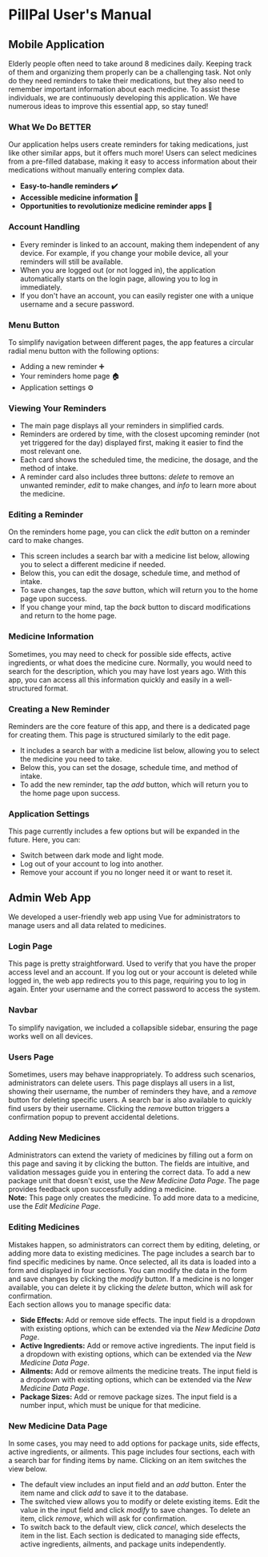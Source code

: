 # PillPal User's Manual

## Mobile Application
Elderly people often need to take around 8 medicines daily. Keeping track of them and organizing them properly can be a challenging task. Not only do they need reminders to take their medications, but they also need to remember important information about each medicine. To assist these individuals, we are continuously developing this application. We have numerous ideas to improve this essential app, so stay tuned!

### What We Do BETTER
Our application helps users create reminders for taking medications, just like other similar apps, but it offers much more! Users can select medicines from a pre-filled database, making it easy to access information about their medications without manually entering complex data.
- **Easy-to-handle reminders ✔️**
- **Accessible medicine information 💊**
- **Opportunities to revolutionize medicine reminder apps 🚀**

### Account Handling
- Every reminder is linked to an account, making them independent of any device. For example, if you change your mobile device, all your reminders will still be available.
- When you are logged out (or not logged in), the application automatically starts on the login page, allowing you to log in immediately.
- If you don't have an account, you can easily register one with a unique username and a secure password.

### Menu Button
To simplify navigation between different pages, the app features a circular radial menu button with the following options:
- Adding a new reminder ➕
- Your reminders home page 🏠
- Application settings ⚙️

### Viewing Your Reminders
- The main page displays all your reminders in simplified cards.
- Reminders are ordered by time, with the closest upcoming reminder (not yet triggered for the day) displayed first, making it easier to find the most relevant one.
- Each card shows the scheduled time, the medicine, the dosage, and the method of intake.
- A reminder card also includes three buttons: *delete* to remove an unwanted reminder, *edit* to make changes, and *info* to learn more about the medicine.

### Editing a Reminder
On the reminders home page, you can click the *edit* button on a reminder card to make changes.
- This screen includes a search bar with a medicine list below, allowing you to select a different medicine if needed.
- Below this, you can edit the dosage, schedule time, and method of intake.
- To save changes, tap the *save* button, which will return you to the home page upon success.
- If you change your mind, tap the *back* button to discard modifications and return to the home page.

### Medicine Information
Sometimes, you may need to check for possible side effects, active ingredients, or what does the medicine cure. Normally, you would need to search for the description, which you may have lost years ago. With this app, you can access all this information quickly and easily in a well-structured format.

### Creating a New Reminder
Reminders are the core feature of this app, and there is a dedicated page for creating them. This page is structured similarly to the edit page.
- It includes a search bar with a medicine list below, allowing you to select the medicine you need to take.
- Below this, you can set the dosage, schedule time, and method of intake.
- To add the new reminder, tap the *add* button, which will return you to the home page upon success.

### Application Settings
This page currently includes a few options but will be expanded in the future. Here, you can:
- Switch between dark mode and light mode.
- Log out of your account to log into another.
- Remove your account if you no longer need it or want to reset it.

## Admin Web App

We developed a user-friendly web app using Vue for administrators to manage users and all data related to medicines.

### Login Page
This page is pretty straightforward. Used to verify that you have the proper access level and an account. If you log out or your account is deleted while logged in, the web app redirects you to this page, requiring you to log in again. Enter your username and the correct password to access the system.

### Navbar
To simplify navigation, we included a collapsible sidebar, ensuring the page works well on all devices.

### Users Page
Sometimes, users may behave inappropriately. To address such scenarios, administrators can delete users. This page displays all users in a list, showing their username, the number of reminders they have, and a *remove* button for deleting specific users. A search bar is also available to quickly find users by their username. Clicking the *remove* button triggers a confirmation popup to prevent accidental deletions.

### Adding New Medicines
Administrators can extend the variety of medicines by filling out a form on this page and saving it by clicking the button. The fields are intuitive, and validation messages guide you in entering the correct data. To add a new package unit that doesn't exist, use the *New Medicine Data Page*. The page provides feedback upon successfully adding a medicine.  
**Note:** This page only creates the medicine. To add more data to a medicine, use the *Edit Medicine Page*.

### Editing Medicines
Mistakes happen, so administrators can correct them by editing, deleting, or adding more data to existing medicines. The page includes a search bar to find specific medicines by name. Once selected, all its data is loaded into a form and displayed in four sections. You can modify the data in the form and save changes by clicking the *modify* button. If a medicine is no longer available, you can delete it by clicking the *delete* button, which will ask for confirmation.  
Each section allows you to manage specific data:
- **Side Effects:** Add or remove side effects. The input field is a dropdown with existing options, which can be extended via the *New Medicine Data Page*.
- **Active Ingredients:** Add or remove active ingredients. The input field is a dropdown with existing options, which can be extended via the *New Medicine Data Page*.
- **Ailments:** Add or remove ailments the medicine treats. The input field is a dropdown with existing options, which can be extended via the *New Medicine Data Page*.
- **Package Sizes:** Add or remove package sizes. The input field is a number input, which must be unique for that medicine.

### New Medicine Data Page
In some cases, you may need to add options for package units, side effects, active ingredients, or ailments. This page includes four sections, each with a search bar for finding items by name. Clicking on an item switches the view below.  
- The default view includes an input field and an *add* button. Enter the item name and click *add* to save it to the database.
- The switched view allows you to modify or delete existing items. Edit the value in the input field and click *modify* to save changes. To delete an item, click *remove*, which will ask for confirmation.  
- To switch back to the default view, click *cancel*, which deselects the item in the list.
Each section is dedicated to managing side effects, active ingredients, ailments, and package units independently.